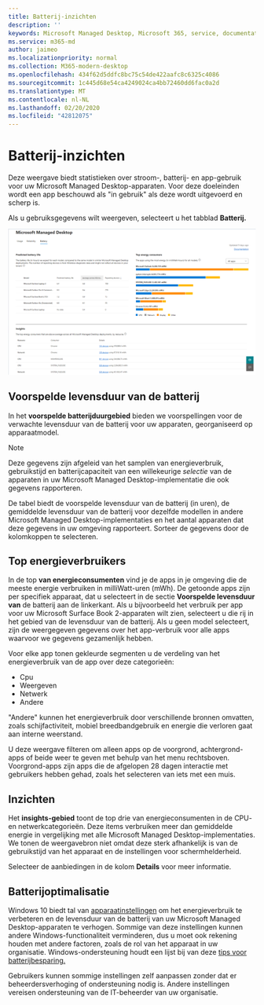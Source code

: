 ```yaml
---
title: Batterij-inzichten
description: ''
keywords: Microsoft Managed Desktop, Microsoft 365, service, documentatie
ms.service: m365-md
author: jaimeo
ms.localizationpriority: normal
ms.collection: M365-modern-desktop
ms.openlocfilehash: 434f62d5ddfc8bc75c54de422aafc8c6325c4086
ms.sourcegitcommit: 1c445d68e54ca4249024ca4bb72460dd6fac0a2d
ms.translationtype: MT
ms.contentlocale: nl-NL
ms.lasthandoff: 02/20/2020
ms.locfileid: "42812075"
---
```

# <a name="battery-insights"></a>Batterij-inzichten
Deze weergave biedt statistieken over stroom-, batterij- en app-gebruik voor uw Microsoft Managed Desktop-apparaten. Voor deze doeleinden wordt een app beschouwd als "in gebruik" als deze wordt uitgevoerd en scherp is.

Als u gebruiksgegevens wilt weergeven, selecteert u het tabblad **Batterij.**

![Batterijvenster: voorspelde levensduur van de batterij per apparaatmodel linksboven, topenergieverbruikers (via app) rechtsboven, tabel met inzichten aan de onderkant. Documentatielink rechtsboven.](../../media/insights_battery.png)

## <a name="predicted-battery-life"></a>Voorspelde levensduur van de batterij

In het **voorspelde batterijduurgebied** bieden we voorspellingen voor de verwachte levensduur van de batterij voor uw apparaten, georganiseerd op apparaatmodel.

> [!NOTE]
> Deze gegevens zijn afgeleid van het samplen van energieverbruik, gebruikstijd en batterijcapaciteit van een willekeurige <em>selectie</em> van de apparaten in uw Microsoft Managed Desktop-implementatie die ook gegevens rapporteren.

De tabel biedt de voorspelde levensduur van de batterij (in uren), de gemiddelde levensduur van de batterij voor dezelfde modellen in andere Microsoft Managed Desktop-implementaties en het aantal apparaten dat deze gegevens in uw omgeving rapporteert. Sorteer de gegevens door de kolomkoppen te selecteren.



## <a name="top-energy-consumers"></a>Top energieverbruikers

In de top **van energieconsumenten** vind je de apps in je omgeving die de meeste energie verbruiken in milliWatt-uren (mWh). De getoonde apps zijn per specifiek apparaat, dat u selecteert in de sectie **Voorspelde levensduur van** de batterij aan de linkerkant. Als u bijvoorbeeld het verbruik per app voor uw Microsoft Surface Book 2-apparaten wilt zien, selecteert u die rij in het gebied van de levensduur van de batterij. Als u geen model selecteert, zijn de weergegeven gegevens over het app-verbruik voor alle apps waarvoor we gegevens gezamenlijk hebben.

 Voor elke app tonen gekleurde segmenten u de verdeling van het energieverbruik van de app over deze categorieën:

- Cpu
- Weergeven
- Netwerk
- Andere

"Andere" kunnen het energieverbruik door verschillende bronnen omvatten, zoals schijfactiviteit, mobiel breedbandgebruik en energie die verloren gaat aan interne weerstand. 

U deze weergave filteren om alleen apps op de voorgrond, achtergrond-apps of beide weer te geven met behulp van het menu rechtsboven. Voorgrond-apps zijn apps die de afgelopen 28 dagen interactie met gebruikers hebben gehad, zoals het selecteren van iets met een muis.

## <a name="insights"></a>Inzichten

Het **insights-gebied** toont de top drie van energieconsumenten in de CPU- en netwerkcategorieën. Deze items verbruiken meer dan gemiddelde energie in vergelijking met alle Microsoft Managed Desktop-implementaties. We tonen de weergavebron niet omdat deze sterk afhankelijk is van de gebruikstijd van het apparaat en de instellingen voor schermhelderheid. 

Selecteer de aanbiedingen in de kolom **Details** voor meer informatie.

## <a name="battery-optimization"></a>Batterijoptimalisatie

Windows 10 biedt tal van [apparaatinstellingen](https://support.microsoft.com/help/20443/windows-10-battery-saving-tips) om het energieverbruik te verbeteren en de levensduur van de batterij van uw Microsoft Managed Desktop-apparaten te verhogen. Sommige van deze instellingen kunnen andere Windows-functionaliteit verminderen, dus u moet ook rekening houden met andere factoren, zoals de rol van het apparaat in uw organisatie. Windows-ondersteuning houdt een lijst bij van deze [tips voor batterijbesparing.](https://support.microsoft.com/help/20443/windows-10-battery-saving-tips)

Gebruikers kunnen sommige instellingen zelf aanpassen zonder dat er beheerdersverhoging of ondersteuning nodig is. Andere instellingen vereisen ondersteuning van de IT-beheerder van uw organisatie.
